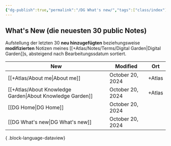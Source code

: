 ```yaml
---
{"dg-publish":true,"permalink":"/DG What's new/","tags":["class/index"],"noteIcon":"","updated":"2024-10-20T14:40:42.408+02:00"}
---
```


## What's New (die neuesten 30 public Notes)
Aufstellung der letzten 30 **neu hinzugefügten** beziehungsweise **modifizierten** Notizen meines [[+Atlas/Notes/Terms/Digital Garden\|Digital Garden]]s, absteigend nach Bearbeitungssdatum sortiert. 


| New                                                          | Modified         | Ort    |
| ------------------------------------------------------------ | ---------------- | ------ |
| [[+Atlas/About me\|About me]]                             | October 20, 2024 | +Atlas |
| [[+Atlas/About Knowledge Garden\|About Knowledge Garden]] | October 20, 2024 | +Atlas |
| [[DG Home\|DG Home]]                                      | October 20, 2024 |        |
| [[DG What's new\|DG What's new]]                          | October 20, 2024 |        |

{ .block-language-dataview}


